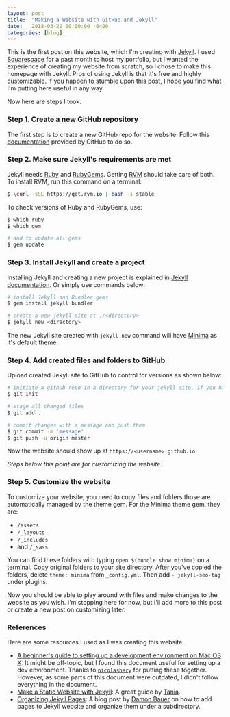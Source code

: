 ```yaml
---
layout: post
title:  "Making a Website with GitHub and Jekyll"
date:   2018-03-22 00:00:00 -0400
categories: [blog]
---
```


This is the first post on this website, which I'm creating with [Jekyll][1]. I used [Squarespace][2] for a past month to host my portfolio, but I wanted the experience of creating my website from scratch, so I chose to make this homepage with Jekyll. Pros of using Jekyll is that it's free and highly customizable. If you happen to stumble upon this post, I hope you find what I'm putting here useful in any way.

Now here are steps I took.
### Step 1. Create a new GitHub repository
The first step is to create a new GitHub repo for the website. Follow this [documentation][7] provided by GitHub to do so.

### Step 2. Make sure Jekyll's requirements are met
Jekyll needs [Ruby][9] and [RubyGems][10]. Getting [RVM][11] should take care of both. To install RVM, run this command on a terminal:
```bash
$ \curl -sSL https://get.rvm.io | bash -s stable
```
To check versions of Ruby and RubyGems, use:
```bash
$ which ruby
$ which gem

# and to update all gems
$ gem update
```

### Step 3. Install Jekyll and create a project
Installing Jekyll and creating a new project is explained in [Jekyll documentation][8]. Or simply use commands below:
```bash
# install Jekyll and Bundler gems
$ gem install jekyll bundler

# create a new jekyll site at ./<directory>
$ jekyll new <directory>
```
The new Jekyll site created with `jekyll new` command will have [Minima][12] as it's default theme.

### Step 4. Add created files and folders to GitHub
Upload created Jekyll site to GitHub to control for versions as shown below:
```bash
# initiate a github repo in a directory for your jekyll site, if you haven't done so already
$ git init

# stage all changed files
$ git add .

# commit changes with a message and push them
$ git commit -m 'message'
$ git push -u origin master
```
Now the website should show up at `https://<username>.github.io`.

*Steps below this point are for customizing the website.*

### Step 5. Customize the website
To customize your website, you need to copy files and folders those are automatically managed by the theme gem. For the Minima theme gem, they are:
* `/assets`
* `/_layouts`
* `/_includes`
* and `/_sass`.

You can find these folders with typing `open $(bundle show minima)` on a terminal. Copy original folders to your site directory. After you've copied the folders, delete `theme: minima` from `_config.yml`. Then add `- jekyll-seo-tag` under plugins.

Now you should be able to play around with files and make changes to the website as you wish. I'm stopping here for now, but I'll add more to this post or create a new post on customizing later.

### References
Here are some resources I used as I was creating this website.

* [A beginner's guide to setting up a development environment on Mac OS X][3]: It might be off-topic, but I found this document useful for setting up a dev environment. Thanks to [`nicolashery`][4] for putting these together. However, as some parts of this document were outdated, I didn't follow everything in the document.
* [Make a Static Website with Jekyll][5]: A great guide by [Tania][6].
* [Organizing Jekyll Pages][13]: A blog post by [Damon Bauer][14] on how to add pages to Jekyll website and organize them under a subdirectory.

[1]: https://jekyllrb.com/
[2]: https://www.squarespace.com/
[3]: https://github.com/nicolashery/mac-dev-setup
[4]: https://github.com/nicolashery
[5]: https://www.taniarascia.com/make-a-static-website-with-jekyll/
[6]: https://www.taniarascia.com/
[7]: https://pages.github.com/
[8]: https://jekyllrb.com/docs/quickstart/
[9]: https://www.ruby-lang.org/en/downloads/
[10]: https://rubygems.org/pages/download
[11]: https://rvm.io/
[12]: https://github.com/jekyll/minima
[13]: http://damonbauer.me/organizing-jekyll-pages/
[14]: http://damonbauer.me/